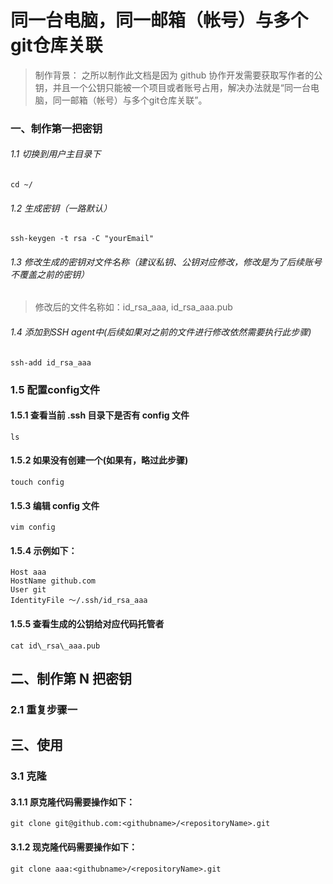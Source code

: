 # 同一台电脑，同一邮箱（帐号）与多个git仓库关联

> 制作背景：
> 之所以制作此文档是因为 github 协作开发需要获取写作者的公钥，并且一个公钥只能被一个项目或者账号占用，解决办法就是“同一台电脑，同一邮箱（帐号）与多个git仓库关联”。



### 一、制作第一把密钥
###### 1.1 切换到用户主目录下

	cd ~/
	
###### 1.2 生成密钥（一路默认）

	ssh-keygen -t rsa -C "yourEmail"
	
###### 1.3 修改生成的密钥对文件名称（建议私钥、公钥对应修改，修改是为了后续账号不覆盖之前的密钥）

> 修改后的文件名称如：id\_rsa\_aaa,  id\_rsa\_aaa.pub
	
###### 1.4 添加到SSH agent中(后续如果对之前的文件进行修改依然需要执行此步骤)

	ssh-add id_rsa_aaa
	
### 1.5 配置config文件

#### 1.5.1 查看当前 .ssh 目录下是否有 config 文件
	
	ls
	 
#### 1.5.2 如果没有创建一个(如果有，略过此步骤)
	
	touch config
	
#### 1.5.3 编辑 config 文件

	vim config
	
#### 1.5.4 示例如下：
>
	Host aaa
	HostName github.com
	User git
	IdentityFile ～/.ssh/id_rsa_aaa
	

#### 1.5.5 查看生成的公钥给对应代码托管者
	
	cat id\_rsa\_aaa.pub
	
## 二、制作第 N 把密钥

### 2.1 重复步骤一

## 三、使用

### 3.1 克隆
#### 3.1.1 原克隆代码需要操作如下：
 
	git clone git@github.com:<githubname>/<repositoryName>.git
	
#### 3.1.2 现克隆代码需要操作如下：
 
	git clone aaa:<githubname>/<repositoryName>.git
